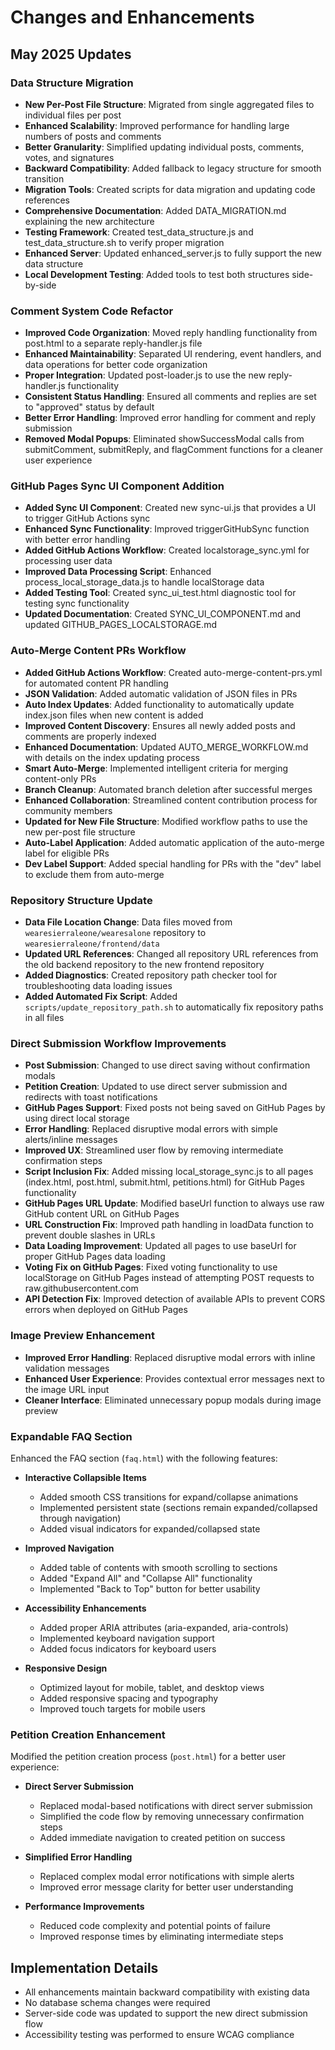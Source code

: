 # Changes and Enhancements

## May 2025 Updates

### Data Structure Migration
- **New Per-Post File Structure**: Migrated from single aggregated files to individual files per post
- **Enhanced Scalability**: Improved performance for handling large numbers of posts and comments
- **Better Granularity**: Simplified updating individual posts, comments, votes, and signatures
- **Backward Compatibility**: Added fallback to legacy structure for smooth transition
- **Migration Tools**: Created scripts for data migration and updating code references
- **Comprehensive Documentation**: Added DATA_MIGRATION.md explaining the new architecture
- **Testing Framework**: Created test_data_structure.js and test_data_structure.sh to verify proper migration
- **Enhanced Server**: Updated enhanced_server.js to fully support the new data structure
- **Local Development Testing**: Added tools to test both structures side-by-side

### Comment System Code Refactor
- **Improved Code Organization**: Moved reply handling functionality from post.html to a separate reply-handler.js file
- **Enhanced Maintainability**: Separated UI rendering, event handlers, and data operations for better code organization
- **Proper Integration**: Updated post-loader.js to use the new reply-handler.js functionality
- **Consistent Status Handling**: Ensured all comments and replies are set to "approved" status by default
- **Better Error Handling**: Improved error handling for comment and reply submission
- **Removed Modal Popups**: Eliminated showSuccessModal calls from submitComment, submitReply, and flagComment functions for a cleaner user experience

### GitHub Pages Sync UI Component Addition
- **Added Sync UI Component**: Created new sync-ui.js that provides a UI to trigger GitHub Actions sync
- **Enhanced Sync Functionality**: Improved triggerGitHubSync function with better error handling
- **Added GitHub Actions Workflow**: Created localstorage_sync.yml for processing user data
- **Improved Data Processing Script**: Enhanced process_local_storage_data.js to handle localStorage data
- **Added Testing Tool**: Created sync_ui_test.html diagnostic tool for testing sync functionality
- **Updated Documentation**: Created SYNC_UI_COMPONENT.md and updated GITHUB_PAGES_LOCALSTORAGE.md

### Auto-Merge Content PRs Workflow
- **Added GitHub Actions Workflow**: Created auto-merge-content-prs.yml for automated content PR handling
- **JSON Validation**: Added automatic validation of JSON files in PRs
- **Auto Index Updates**: Added functionality to automatically update index.json files when new content is added
- **Improved Content Discovery**: Ensures all newly added posts and comments are properly indexed
- **Enhanced Documentation**: Updated AUTO_MERGE_WORKFLOW.md with details on the index updating process
- **Smart Auto-Merge**: Implemented intelligent criteria for merging content-only PRs
- **Branch Cleanup**: Automated branch deletion after successful merges
- **Enhanced Collaboration**: Streamlined content contribution process for community members
- **Updated for New File Structure**: Modified workflow paths to use the new per-post file structure
- **Auto-Label Application**: Added automatic application of the auto-merge label for eligible PRs
- **Dev Label Support**: Added special handling for PRs with the "dev" label to exclude them from auto-merge

### Repository Structure Update
- **Data File Location Change**: Data files moved from `wearesierraleone/wearesalone` repository to `wearesierraleone/frontend/data`
- **Updated URL References**: Changed all repository URL references from the old backend repository to the new frontend repository
- **Added Diagnostics**: Created repository path checker tool for troubleshooting data loading issues
- **Added Automated Fix Script**: Added `scripts/update_repository_path.sh` to automatically fix repository paths in all files

### Direct Submission Workflow Improvements
- **Post Submission**: Changed to use direct saving without confirmation modals
- **Petition Creation**: Updated to use direct server submission and redirects with toast notifications
- **GitHub Pages Support**: Fixed posts not being saved on GitHub Pages by using direct local storage
- **Error Handling**: Replaced disruptive modal errors with simple alerts/inline messages
- **Improved UX**: Streamlined user flow by removing intermediate confirmation steps
- **Script Inclusion Fix**: Added missing local_storage_sync.js to all pages (index.html, post.html, submit.html, petitions.html) for GitHub Pages functionality
- **GitHub Pages URL Update**: Modified baseUrl function to always use raw GitHub content URL on GitHub Pages
- **URL Construction Fix**: Improved path handling in loadData function to prevent double slashes in URLs
- **Data Loading Improvement**: Updated all pages to use baseUrl for proper GitHub Pages data loading
- **Voting Fix on GitHub Pages**: Fixed voting functionality to use localStorage on GitHub Pages instead of attempting POST requests to raw.githubusercontent.com
- **API Detection Fix**: Improved detection of available APIs to prevent CORS errors when deployed on GitHub Pages

### Image Preview Enhancement
- **Improved Error Handling**: Replaced disruptive modal errors with inline validation messages
- **Enhanced User Experience**: Provides contextual error messages next to the image URL input
- **Cleaner Interface**: Eliminated unnecessary popup modals during image preview

### Expandable FAQ Section
Enhanced the FAQ section (`faq.html`) with the following features:

- **Interactive Collapsible Items**
  - Added smooth CSS transitions for expand/collapse animations
  - Implemented persistent state (sections remain expanded/collapsed through navigation)
  - Added visual indicators for expanded/collapsed state

- **Improved Navigation**
  - Added table of contents with smooth scrolling to sections
  - Added "Expand All" and "Collapse All" functionality
  - Implemented "Back to Top" button for better usability

- **Accessibility Enhancements**
  - Added proper ARIA attributes (aria-expanded, aria-controls)
  - Implemented keyboard navigation support
  - Added focus indicators for keyboard users

- **Responsive Design**
  - Optimized layout for mobile, tablet, and desktop views
  - Added responsive spacing and typography
  - Improved touch targets for mobile users

### Petition Creation Enhancement
Modified the petition creation process (`post.html`) for a better user experience:

- **Direct Server Submission**
  - Replaced modal-based notifications with direct server submission
  - Simplified the code flow by removing unnecessary confirmation steps
  - Added immediate navigation to created petition on success

- **Simplified Error Handling**
  - Replaced complex modal error notifications with simple alerts
  - Improved error message clarity for better user understanding

- **Performance Improvements**
  - Reduced code complexity and potential points of failure
  - Improved response times by eliminating intermediate steps

## Implementation Details

- All enhancements maintain backward compatibility with existing data
- No database schema changes were required
- Server-side code was updated to support the new direct submission flow
- Accessibility testing was performed to ensure WCAG compliance
